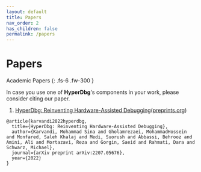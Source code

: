 ```yaml
---
layout: default
title: Papers
nav_order: 2
has_children: false
permalink: /papers
---
```


# Papers

Academic Papers
{: .fs-6 .fw-300 }

In case you use one of **HyperDbg**'s components in your work, please consider citing our paper.

1. [HyperDbg: Reinventing Hardware-Assisted Debugging](https://www.preprints.org/manuscript/202205.0416/v1/download)([preprints.org](https://www.preprints.org/manuscript/202205.0416/v1))


```
@article{karvandi2022hyperdbg,
  title={HyperDbg: Reinventing Hardware-Assisted Debugging},
  author={Karvandi, Mohammad Sina and Gholamrezaei, MohammadHossein and Monfared, Saleh Khalaj and Medi, Suorush and Abbassi, Behrooz and Amini, Ali and Mortazavi, Reza and Gorgin, Saeid and Rahmati, Dara and Schwarz, Michael},
  journal={arXiv preprint arXiv:2207.05676},
  year={2022}
}
```
